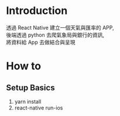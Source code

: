 # Introduction
 透過 React Native 建立一個天氣與匯率的 APP, <br/>
 後端透過 python 去爬氣象局與銀行的資訊, <br/>
 將資料給 App 去做結合與呈現

# How to

## Setup Basics

1. yarn install
2. react-native run-ios


